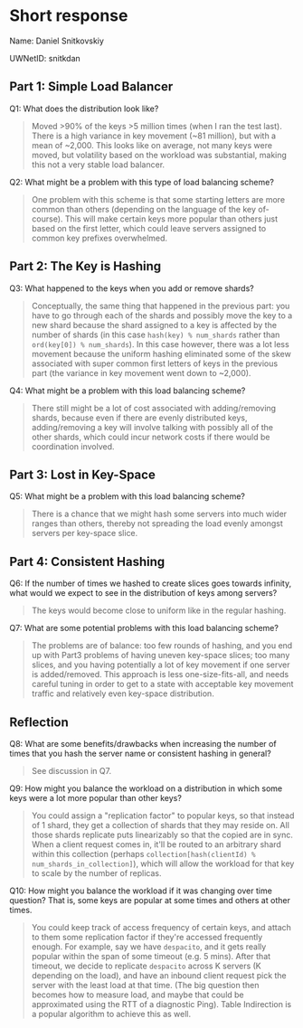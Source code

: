 # Short response
Name: Daniel Snitkovskiy

UWNetID: snitkdan

## Part 1: Simple Load Balancer
Q1: What does the distribution look like? 

> Moved >90% of the keys >5 million times (when I ran the test last). There is a high variance in key movement (~81 million), but with a mean of ~2,000. This looks like on average, not many keys were moved, but
volatility based on the workload was substantial, making this not a 
very stable load balancer. 

Q2: What might be a problem with this type of load balancing scheme?

> One problem with this scheme is that some starting letters are more common than others (depending on the language of the key of-course). 
This will make certain keys more popular than others just based on
the first letter, which could leave servers assigned to common
key prefixes overwhelmed. 


## Part 2: The Key is Hashing
Q3: What happened to the keys when you add or remove shards? 

> Conceptually, the same thing that happened in the previous part: you have to go through each of the shards and possibly move the key to a new shard because the shard assigned to a key is affected by the number of shards (in this case `hash(key) % num_shards` rather than `ord(key[0]) % num_shards`). In this case however, there was a lot less movement because the uniform hashing eliminated some of the skew associated with super common first letters of keys in the previous part (the variance in key movement went down to ~2,000).


Q4: What might be a problem with this load balancing scheme?

> There still might be a lot of cost associated with adding/removing shards, because even if there are evenly distributed keys, adding/removing a key will involve talking with possibly all of the other shards, which could incur network costs if there would be coordination involved. 

## Part 3: Lost in Key-Space
Q5: What might be a problem with this load balancing scheme? 

> There is a chance that we might hash some servers into much wider ranges than others, thereby not spreading the load evenly amongst servers per key-space slice. 

## Part 4: Consistent Hashing
Q6: If the number of times we hashed to create slices goes towards infinity, what would we expect to see in the distribution of keys among servers? 

> The keys would become close to uniform like in the regular hashing. 

Q7: What are some potential problems with this load balancing scheme?

> The problems are of balance: too few rounds of hashing, and you end up with Part3 problems of having uneven key-space slices; too many slices, and you having
potentially a lot of key movement if one server is added/removed. This approach is less one-size-fits-all, and needs careful tuning in order to 
get to a state with acceptable key movement traffic and relatively even key-space distribution. 

## Reflection
Q8: What are some benefits/drawbacks when increasing the number of times that you hash the server name or consistent hashing in general? 

> See discussion in Q7. 

Q9: How might you balance the workload on a distribution in which some keys were a lot more popular than other keys?

> You could assign a "replication factor" to popular keys, so that instead of 1 shard, they get a collection of shards that they may reside on. All those 
shards replicate puts linearizably so that the copied are in sync. When a client request comes in, it'll be routed to an arbitrary shard within this collection
(perhaps `collection[hash(clientId) % num_shards_in_collection]`), which will allow the workload for that key to scale by the number of replicas. 

Q10: How might you balance the workload if it was changing over time question? That is, some keys are popular at some times and others at other times. 

> You could keep track of access frequency of certain keys, and attach to them some replication factor if they're accessed frequently enough. For example, say we have `despacito`, and it gets really popular within the span of some timeout (e.g. 5 mins). After that timeout, we decide to replicate `despacito` across
K servers (K depending on the load), and have an inbound client request pick the server with the least load at that time. (The big question then becomes how to
measure load, and maybe that could be approximated using the RTT of a diagnostic Ping). Table Indirection is a popular algorithm to achieve this as well. 